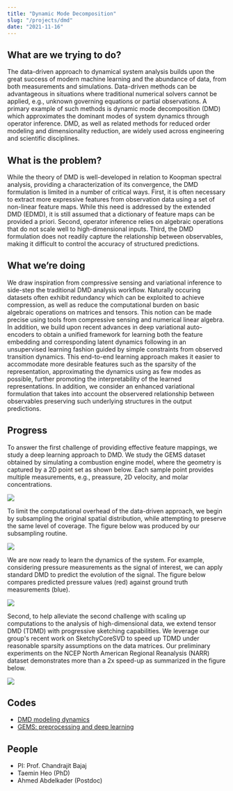 ```yaml
---
title: "Dynamic Mode Decomposition"
slug: "/projects/dmd"
date: "2021-11-16"
---
```


## What are we trying to do?

The data-driven approach to dynamical system analysis builds upon the great success of modern machine learning and the abundance of data, from both measurements and simulations. Data-driven methods can be advantageous in situations where traditional numerical solvers cannot be applied, e.g., unknown governing equations or partial observations. A primary example of such methods is dynamic mode decomposition (DMD) which approximates the dominant modes of system dynamics through operator inference. DMD, as well as related methods for reduced order modeling and dimensionality reduction, are widely used across engineering and scientific disciplines.

## What is the problem?

While the theory of DMD is well-developed in relation to Koopman spectral analysis, providing a characterization of its convergence, the DMD formulation is limited in a number of critical ways. First, it is often necessary to extract more expressive features from observation data using a set of non-linear feature maps. While this need is addressed by the extended DMD (EDMD), it is still assumed that a dictionary of feature maps can be provided a priori. Second, operator inference relies on algebraic operations that do not scale well to high-dimensional inputs. Third, the DMD formulation does not readily capture the relationship between observables, making it difficult to control the accuracy of structured predictions.

## What we’re doing

We draw inspiration from compressive sensing and variational inference to side-step the traditional DMD analysis workflow. Naturally occuring datasets often exhibit redundancy which can be exploited to achieve compression, as well as reduce the computational burden on basic algebraic operations on matrices and tensors. This notion can be made precise using tools from compressive sensing and numerical linear algebra. In addition, we build upon recent advances in deep variational auto-encoders to obtain a unified framework for learning both the feature embedding and corresponding latent dynamics following in an unsupervised learning fashion guided by simple constraints from observed transition dynamics. This end-to-end learning approach makes it easier to accommodate more desirable features such as the sparsity of the representation, approximating the dynamics using as few modes as possible, further promoting the interpretability of the learned representations. In addition, we consider an enhanced variational formulation that takes into account the observered relationship between observables preserving such underlying structures in the output predictions.

## Progress

To answer the first challenge of providing effective feature mappings, we study a deep learning approach to DMD. We study the GEMS dataset obtained by simulating a combustion engine model, where the geometry is captured by a 2D point set as shown below. Each sample point provides multiple measurements, e.g., preassure, 2D velocity, and molar concentrations.

![](https://i.imgur.com/Awxwo3k.png)

To limit the computational overhead of the data-driven approach, we begin by subsampling the original spatial distribution, while attempting to preserve the same level of coverage. The figure below was produced by our subsampling routine.

![](https://i.imgur.com/yGyUZwW.png)

We are now ready to learn the dynamics of the system. For example, considering pressure measurements as the signal of interest, we can apply standard DMD to predict the evolution of the signal. The figure below compares predicted pressure values (red) against ground truth measurements (blue).

![](https://i.imgur.com/evM0Pcu.png)

Second, to help alleviate the second challenge with scaling up computations to the analysis of high-dimensional data, we extend tensor DMD (TDMD) with progressive sketching capabilities. We leverage our group's recent work on SketchyCoreSVD to speed up TDMD under reasonable sparsity assumptions on the data matrices. Our preliminary experiments on the NCEP North American Regional Reanalysis (NARR) dataset demonstrates more than a 2x speed-up as summarized in the figure below.

![](https://i.imgur.com/KDARSU3.png)

## Codes

- [DMD modeling dynamics](https://utexas.box.com/shared/static/kl3qj4xowgwd7p9kggqt4ksacedhso57.zip)
- [GEMS: preprocessing and deep learning](https://utexas.box.com/shared/static/it4b9ynfg1xghjx61swr01xsors5vohk.zip)

## People

- PI: Prof. Chandrajit Bajaj
- Taemin Heo (PhD)
- Ahmed Abdelkader (Postdoc)
